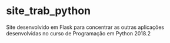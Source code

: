 # site_trab_python
Site desenvolvido em Flask para concentrar as outras aplicações desenvolvidas no curso de Programação em Python 2018.2 
